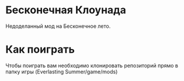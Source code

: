 # Бесконечная Клоунада

Недоделанный мод на Бесконечное лето.

# Как поиграть
Чтобы поиграть вам необходимо клонировать репозиторий прямо в папку игры (Everlasting Summer/game/mods)
